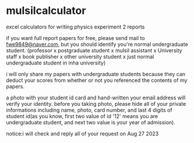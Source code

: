 # mulsilcalculator
excel calculators for writing physics experiment 2 reports

if you want full report papers for free, please send mail to fwe9849@naver.com, but you should identify you're normal undergraduate student.
(professor x postgraduate student x mulsil assistant x University staff x book publisher x other university student x just normal undergraduate student in inha university)

i will only share my papers with undergraduate students because they can deduct your scores from whether or not you referenced the contents of my papers.

a photo with your student id card and hand-written your email address will verify your identity. before you taking photo, please hide all of your private informations including name, photo, card number, and last 4 digits of student id(as you know, first two value of id '12' means you are undergraduate student, and next two value is your year of admission). 

notice:i will check and reply all of your request on Aug 27 2023
